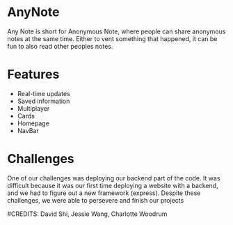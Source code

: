 # AnyNote
Any Note is short for Anonymous Note, where people can share anonymous notes at the same time. Either to vent something that happened, it can be fun to also read other peoples notes. 

# Features
- Real-time updates
- Saved information
- Multiplayer
- Cards
- Homepage
- NavBar

# Challenges
One of our challenges was deploying our backend part of the code. It was difficult because it was our first time deploying a website with a backend, and we had to figure out a new framework (express). Despite these challenges, we were able to persevere and finish our projects

#CREDITS: David Shi, Jessie Wang, Charlotte Woodrum 
